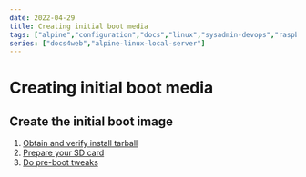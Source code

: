 ```yaml
---
date: 2022-04-29
title: Creating initial boot media
tags: ["alpine","configuration","docs","linux","sysadmin-devops","raspberry-pi","sbc"]
series: ["docs4web","alpine-linux-local-server"]
---
```


# Creating initial boot media

## Create the initial boot image

1. [Obtain and verify install tarball](obtain-and-verify-install-tarball.md)
2. [Prepare your SD card](prepare-your-sd-card/_index.md)
3. [Do pre-boot tweaks](do-preboot-tweaks/_index.md)
